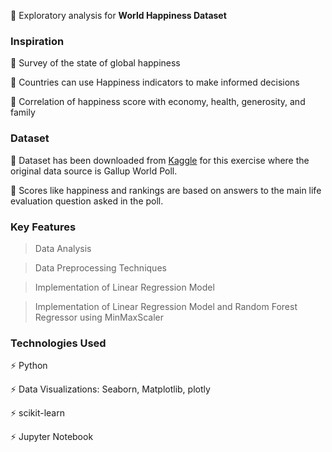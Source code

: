 🔭 Exploratory analysis for **World Happiness Dataset**

### Inspiration

🌱 Survey of the state of global happiness

🌱 Countries can use Happiness indicators to make informed decisions

🌱 Correlation of happiness score with economy, health, generosity, and family

### Dataset 

🌱 Dataset has been downloaded from [Kaggle](https://www.kaggle.com/datasets/unsdsn/world-happiness) for this exercise where the original data source is Gallup World Poll. 

🌱 Scores like happiness and rankings are based on answers to the main life evaluation question asked in the poll.

### Key Features

  > Data Analysis
  
  > Data Preprocessing Techniques
  
  > Implementation of Linear Regression Model
  
  > Implementation of Linear Regression Model and Random Forest Regressor using MinMaxScaler

### Technologies Used
  
  ⚡ Python
  
  ⚡ Data Visualizations: Seaborn, Matplotlib, plotly
  
  ⚡ scikit-learn
  
  ⚡ Jupyter Notebook
